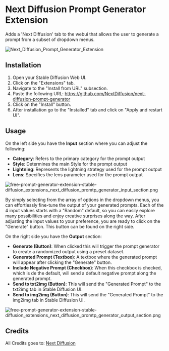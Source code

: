 # Next Diffusion Prompt Generator Extension

Adds a 'Next Diffusion' tab to the webui that allows the user to generate a prompt from a subset of dropdown menus.


![Next_Diffusion_Prompt_Generator_Extension](https://res.cloudinary.com/db7mzrftq/image/upload/v1690967355/Next_Diffusion_Prompt_Generator_Extension_79528d3a5b.png)


## Installation

1. Open your Stable Diffusion Web UI.
2. Click on the "Extensions" tab.
3. Navigate to the "Install from URL" subsection.
4. Paste the following URL: https://github.com/NextDiffusion/next-diffusion-prompt-generator
5. Click on the "Install" button.
6. After installation go to the "Installed" tab and click on "Apply and restart UI".

## Usage

On the left side you have the **Input** section where you can adjust the following:

- **Category**: Refers to the primary category for the prompt output
- **Style**: Determines the main Style for the prompt output
- **Lightning**: Represents the lightning strategy used for the prompt output
- **Lens**: Specifies the lens parameter used for the prompt output

![free-prompt-generator-extension-stable-diffusion_extensions_next_diffusion_promtp_generator_input_section.png](https://res.cloudinary.com/db7mzrftq/image/upload/v1690835363/free_prompt_generator_extension_stable_diffusion_extensions_next_diffusion_promtp_generator_input_section_5340df06c6.png)

By simply selecting from the array of options in the dropdown menus, you can effortlessly fine-tune the output of your generated prompts. Each of the 4 input values starts with a "Random" default, so you can easily explore many possibilities and enjoy creative surprises along the way.
After adjusting the input values to your preference, you are ready to click on the "Generate" button. This button can be found on the right side.

On the right side you have the **Output** section:

- **Generate (Button)**: When clicked this will trigger the prompt generator to create a randomized output using a preset dataset.
- **Generated Prompt (Textbox)**: A textbox where the generated prompt will appear after clicking the "Generate" button.
- **Include Negative Prompt (Checkbox)**: When this checkbox is checked, which is de the default, will send a default negative prompt along the generated prompt.
- **Send to txt2img (Button)**: This will send the "Generated Prompt" to the txt2img tab in Stable Diffusion UI.
- **Send to img2img (Button)**: This will send the "Generated Prompt" to the img2img tab in Stable Diffusion UI.


![free-prompt-generator-extension-stable-diffusion_extensions_next_diffusion_promtp_generator_output_section.png](https://res.cloudinary.com/db7mzrftq/image/upload/v1690835696/free_prompt_generator_extension_stable_diffusion_extensions_next_diffusion_promtp_generator_output_section_6f0517c23e.png)



## Credits

All Credits goes to: [Next Diffusion](https://www.nextdiffusion.ai/)
